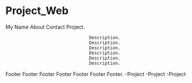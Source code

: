 # Project_Web


My Name                             About Contact Project.

                                    Description.
                                    Description.
                                    Description.
                                    Description.
                                    Description.
                                    Description.

Footer  Footer  Footer  Footer  Footer  Footer  Footer.
-Project    -Project    -Project